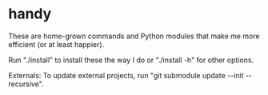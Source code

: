 # handy
These are home-grown commands and Python modules that make me more efficient (or at least happier).

Run "./install" to install these the way I do or "./install -h" for other options.

Externals:
To update external projects, run "git submodule update --init --recursive".

